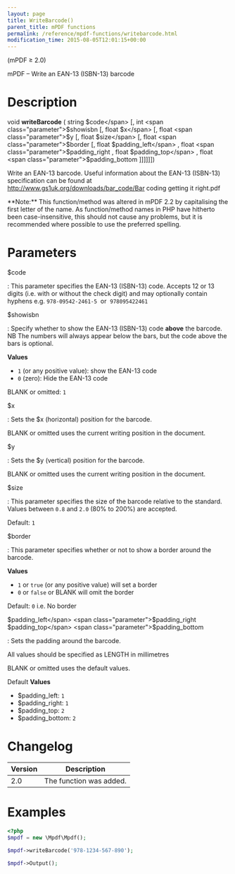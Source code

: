 ```yaml
---
layout: page
title: WriteBarcode()
parent_title: mPDF functions
permalink: /reference/mpdf-functions/writebarcode.html
modification_time: 2015-08-05T12:01:15+00:00
---
```


(mPDF &ge; 2.0)

mPDF – Write an EAN-13 (ISBN-13) barcode

# Description

void **writeBarcode** (
string <span class="parameter">$code</span>
[, int <span class="parameter">$showisbn</span>
[, float <span class="parameter">$x</span>
[, float <span class="parameter">$y</span>
[, float <span class="parameter">$size</span>
[, float <span class="parameter">$border</span>
[, float <span class="parameter">$padding_left</span> ,
float <span class="parameter">$padding_right</span> ,
float <span class="parameter">$padding_top</span> ,
float <span class="parameter">$padding_bottom</span> ]]]]]])

Write an EAN-13 barcode. Useful information about the EAN-13 (ISBN-13) specification can be found at
<a href="http://www.gs1uk.org/downloads/bar_code/Bar coding getting it right.pdf">
  http://www.gs1uk.org/downloads/bar_code/Bar coding getting it right.pdf
</a>

<div class="alert alert-info" role="alert" markdown="1">
  **Note:** This function/method was altered in mPDF 2.2 by
  capitalising the first letter of the name. As function/method names in PHP have hitherto been case-insensitive,
  this should not cause any problems, but it is recommended where possible to use the preferred spelling.
</div>

# Parameters

<span class="parameter">$code</span>

: This parameter specifies the EAN-13 (ISBN-13) code. Accepts 12 or 13 digits (i.e. with or without the check digit)
  and may optionally contain hyphens e.g. `978-09542-2461-5`  or  `978095422461`

<span class="parameter">$showisbn</span>

: Specify whether to show the EAN-13 (ISBN-13) code **above** the barcode. NB The numbers will always appear below the
  bars, but the code above the bars is optional.

  **Values**

  * `1` (or any positive value): show the EAN-13 code
  * `0` (zero): Hide the EAN-13 code

  <span class="smallblock">BLANK</span> or omitted: `1`

<span class="parameter">$x</span>

: Sets the <span class="parameter">$x</span> (horizontal) position for the barcode.

  <span class="smallblock">BLANK</span> or omitted uses the current writing position in the document.

<span class="parameter">$y</span>

: Sets the <span class="parameter">$y</span> (vertical) position for the barcode.

  <span class="smallblock">BLANK</span> or omitted uses the current writing position in the document.

<span class="parameter">$size</span>

: This parameter specifies the size of the barcode relative to the standard. Values between `0.8` and `2.0` (80% to 200%) are accepted.

  Default: `1`

<span class="parameter">$border</span>

: This parameter specifies whether or not to show a border around the barcode.

  **Values**

  * `1` or `true` (or any positive value) will set a border
  * `0` or `false` or <span class="smallblock">BLANK</span> will omit the border

  Default: `0` i.e. No border

<span class="parameter">$padding_left</span>
<span class="parameter">$padding_right</span>
<span class="parameter">$padding_top</span>
<span class="parameter">$padding_bottom</span>

: Sets the padding around the barcode.

  All values should be specified as <span class="smallblock">LENGTH</span> in millimetres

  <span class="smallblock">BLANK</span> or omitted uses the default values.

  Default **Values**
  * <span class="parameter">$padding_left</span>: `1`
  * <span class="parameter">$padding_right</span>: `1`
  * <span class="parameter">$padding_top</span>: `2`
  * <span class="parameter">$padding_bottom</span>: `2`

# Changelog

<table class="table">
<thead>
<tr>
  <th>Version</th>
  <th>Description</th>
</tr>
</thead>
<tbody>
<tr>
  <td>2.0</td>
  <td>The function was added.</td>
</tr>
</tbody>
</table>

# Examples

```php
<?php
$mpdf = new \Mpdf\Mpdf();

$mpdf->writeBarcode('978-1234-567-890');

$mpdf->Output();

```

